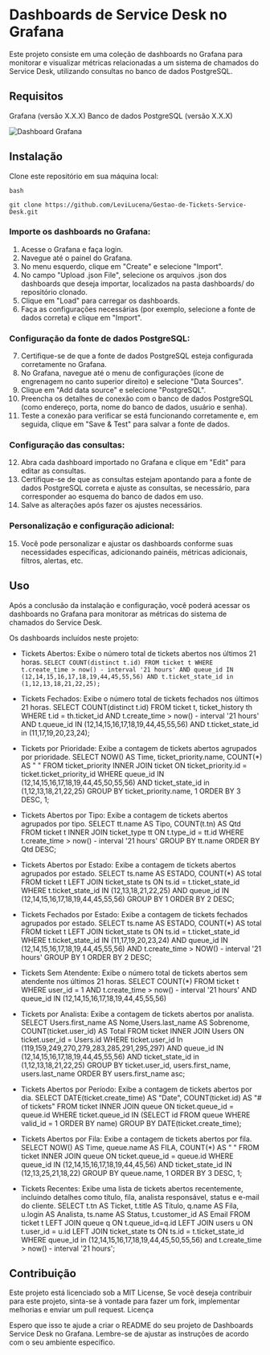 # Dashboards de Service Desk no Grafana

Este projeto consiste em uma coleção de dashboards no Grafana para monitorar e visualizar métricas relacionadas a um sistema de chamados do Service Desk, utilizando consultas no banco de dados PostgreSQL.

## Requisitos
Grafana (versão X.X.X)
Banco de dados PostgreSQL (versão X.X.X)

![Dashboard Grafana](https://github.com/LeviLucena/Gestao-de-Tickets-Service-Desk/assets/34045910/25822040-f0d6-4f72-8f79-0cc5369b0f02)

## Instalação
Clone este repositório em sua máquina local:

    bash

    git clone https://github.com/LeviLucena/Gestao-de-Tickets-Service-Desk.git

### Importe os dashboards no Grafana:
1. Acesse o Grafana e faça login.
2. Navegue até o painel do Grafana.
3. No menu esquerdo, clique em "Create" e selecione "Import".
4. No campo "Upload .json File", selecione os arquivos .json dos dashboards que deseja importar, localizados na pasta dashboards/ do repositório clonado.
5. Clique em "Load" para carregar os dashboards.
6. Faça as configurações necessárias (por exemplo, selecione a fonte de dados correta) e clique em "Import".

### Configuração da fonte de dados PostgreSQL:
7. Certifique-se de que a fonte de dados PostgreSQL esteja configurada corretamente no Grafana.
8. No Grafana, navegue até o menu de configurações (ícone de engrenagem no canto superior direito) e selecione "Data Sources".
9. Clique em "Add data source" e selecione "PostgreSQL".
10. Preencha os detalhes de conexão com o banco de dados PostgreSQL (como endereço, porta, nome do banco de dados, usuário e senha).
11. Teste a conexão para verificar se está funcionando corretamente e, em seguida, clique em "Save & Test" para salvar a fonte de dados.

### Configuração das consultas:
12. Abra cada dashboard importado no Grafana e clique em "Edit" para editar as consultas.
13. Certifique-se de que as consultas estejam apontando para a fonte de dados PostgreSQL correta e ajuste as consultas, se necessário, para corresponder ao esquema do banco de dados em uso.
14. Salve as alterações após fazer os ajustes necessários.

### Personalização e configuração adicional:
15. Você pode personalizar e ajustar os dashboards conforme suas necessidades específicas, adicionando painéis, métricas adicionais, filtros, alertas, etc.

## Uso
Após a conclusão da instalação e configuração, você poderá acessar os dashboards no Grafana para monitorar as métricas do sistema de chamados do Service Desk.

Os dashboards incluídos neste projeto:

- Tickets Abertos: Exibe o número total de tickets abertos nos últimos 21 horas.
```SELECT COUNT(distinct t.id) FROM ticket t WHERE t.create_time > now() - interval '21 hours' AND queue_id IN (12,14,15,16,17,18,19,44,45,55,56) AND t.ticket_state_id in (1,12,13,18,21,22,25); ```
  
- Tickets Fechados: Exibe o número total de tickets fechados nos últimos 21 horas.
    SELECT COUNT(distinct t.id) FROM ticket t, ticket_history th WHERE t.id = th.ticket_id AND t.create_time > now() - interval '21 hours' AND t.queue_id IN (12,14,15,16,17,18,19,44,45,55,56) AND t.ticket_state_id in (11,17,19,20,23,24);
  
- Tickets por Prioridade: Exibe a contagem de tickets abertos agrupados por prioridade.
  SELECT NOW() AS Time, ticket_priority.name, COUNT(*) AS " " FROM ticket_priority INNER JOIN ticket ON ticket_priority.id = ticket.ticket_priority_id WHERE queue_id IN (12,14,15,16,17,18,19,44,45,50,55,56) AND ticket_state_id in (1,12,13,18,21,22,25) GROUP BY ticket_priority.name, 1 ORDER BY 3 DESC, 1;
  
- Tickets Abertos por Tipo: Exibe a contagem de tickets abertos agrupados por tipo.
  SELECT tt.name AS Tipo, COUNT(t.tn) AS Qtd FROM ticket t INNER JOIN ticket_type tt ON t.type_id = tt.id WHERE t.create_time > now() - interval '21 hours' GROUP BY tt.name ORDER BY Qtd DESC;
  
- Tickets Abertos por Estado: Exibe a contagem de tickets abertos agrupados por estado.
  SELECT ts.name AS ESTADO, COUNT(*) AS total FROM ticket t LEFT JOIN ticket_state ts ON ts.id = t.ticket_state_id WHERE t.ticket_state_id IN (12,13,18,21,22,25) AND queue_id IN (12,14,15,16,17,18,19,44,45,55,56) GROUP BY 1 ORDER BY 2 DESC;
  
- Tickets Fechados por Estado: Exibe a contagem de tickets fechados agrupados por estado.
  SELECT ts.name AS ESTADO, COUNT(*) AS total FROM ticket t LEFT JOIN ticket_state ts ON ts.id = t.ticket_state_id WHERE t.ticket_state_id IN (11,17,19,20,23,24) AND queue_id IN (12,14,15,16,17,18,19,44,45,55,56) AND t.create_time > NOW() - interval '21 hours' GROUP BY 1 ORDER BY 2 DESC;
  
- Tickets Sem Atendente: Exibe o número total de tickets abertos sem atendente nos últimos 21 horas.
  SELECT COUNT(*) FROM ticket t WHERE user_id = 1 AND t.create_time > now() - interval '21 hours' AND queue_id IN (12,14,15,16,17,18,19,44,45,55,56)
  
- Tickets por Analista: Exibe a contagem de tickets abertos por analista.
  SELECT Users.first_name AS Nome,Users.last_name AS Sobrenome, COUNT(ticket.user_id) AS Total FROM ticket INNER JOIN Users ON ticket.user_id = Users.id WHERE ticket.user_id In (119,159,249,270,279,283,285,291,295,297) AND queue_id IN (12,14,15,16,17,18,19,44,45,55,56) AND ticket_state_id in (1,12,13,18,21,22,25) GROUP BY ticket.user_id, users.first_name, users.last_name ORDER BY users.first_name asc;
  
- Tickets Abertos por Período: Exibe a contagem de tickets abertos por dia.
  SELECT DATE(ticket.create_time) AS "Date", COUNT(ticket.id) AS "# of tickets" FROM ticket INNER JOIN queue ON ticket.queue_id = queue.id WHERE ticket.queue_id IN (SELECT id FROM queue WHERE valid_id = 1 ORDER BY name) GROUP BY DATE(ticket.create_time);
  
- Tickets Abertos por Fila: Exibe a contagem de tickets abertos por fila.
  SELECT NOW() AS Time, queue.name AS FILA, COUNT(*) AS " " FROM ticket INNER JOIN queue ON ticket.queue_id = queue.id WHERE queue_id IN (12,14,15,16,17,18,19,44,45,56) AND ticket_state_id IN (12,13,25,21,18,22) GROUP BY queue.name, 1 ORDER BY 3 DESC, 1;
  
- Tickets Recentes: Exibe uma lista de tickets abertos recentemente, incluindo detalhes como título, fila, analista responsável, status e e-mail do cliente.
  SELECT t.tn AS Ticket, t.title AS Título, q.name AS Fila, u.login AS Analista, ts.name AS Status, t.customer_id AS Email FROM ticket t LEFT JOIN queue q ON t.queue_id=q.id LEFT JOIN users u ON t.user_id = u.id LEFT JOIN ticket_state ts ON ts.id = t.ticket_state_id WHERE queue_id in (12,14,15,16,17,18,19,44,45,50,55,56) and t.create_time > now() - interval '21 hours';

## Contribuição
Este projeto está licenciado sob a MIT License, Se você deseja contribuir para este projeto, sinta-se à vontade para fazer um fork, implementar melhorias e enviar um pull request.
Licença

Espero que isso te ajude a criar o README do seu projeto de Dashboards Service Desk no Grafana. Lembre-se de ajustar as instruções de acordo com o seu ambiente específico.
